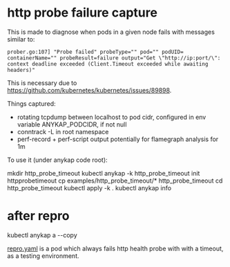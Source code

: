 http probe failure capture
======

This is made to diagnose when pods in a given node fails with messages similar
to:

    prober.go:107] "Probe failed" probeType="" pod="" podUID= containerName="" probeResult=failure output="Get \"http://ip:port/\": context deadline exceeded (Client.Timeout exceeded while awaiting headers)"

This is necessary due to https://github.com/kubernetes/kubernetes/issues/89898.

Things captured:

* rotating tcpdump between localhost to pod cidr, configured in env variable
  ANYKAP_PODCIDR, if not null
* conntrack -L in root namespace
* perf-record + perf-script output potentially for flamegraph analysis for 1m

To use it (under anykap code root):

  mkdir http_probe_timeout
  kubectl anykap -k http_probe_timeout init httpprobetimeout
  cp examples/http_probe_timeout/* http_probe_timeout
  cd http_probe_timeout
  kubectl apply -k .
  kubectl anykap info
  # after repro
  kubectl anykap a --copy

[repro.yaml](./repro.yaml) is a pod which always fails http health probe with
with a timeout, as a testing environment.

